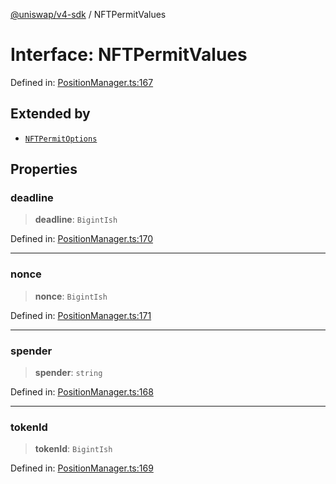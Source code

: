 [@uniswap/v4-sdk](https://github.com/Uniswap/sdks/tree/main/sdks/v4-sdk) / NFTPermitValues

# Interface: NFTPermitValues

Defined in: [PositionManager.ts:167](https://github.com/Uniswap/sdks/blob/c1c9f64f11640c79a680f539823458931629e6ed/sdks/v4-sdk/src/PositionManager.ts#L167)

## Extended by

- [`NFTPermitOptions`](NFTPermitOptions.md)

## Properties

### deadline

> **deadline**: `BigintIsh`

Defined in: [PositionManager.ts:170](https://github.com/Uniswap/sdks/blob/c1c9f64f11640c79a680f539823458931629e6ed/sdks/v4-sdk/src/PositionManager.ts#L170)

---

### nonce

> **nonce**: `BigintIsh`

Defined in: [PositionManager.ts:171](https://github.com/Uniswap/sdks/blob/c1c9f64f11640c79a680f539823458931629e6ed/sdks/v4-sdk/src/PositionManager.ts#L171)

---

### spender

> **spender**: `string`

Defined in: [PositionManager.ts:168](https://github.com/Uniswap/sdks/blob/c1c9f64f11640c79a680f539823458931629e6ed/sdks/v4-sdk/src/PositionManager.ts#L168)

---

### tokenId

> **tokenId**: `BigintIsh`

Defined in: [PositionManager.ts:169](https://github.com/Uniswap/sdks/blob/c1c9f64f11640c79a680f539823458931629e6ed/sdks/v4-sdk/src/PositionManager.ts#L169)
